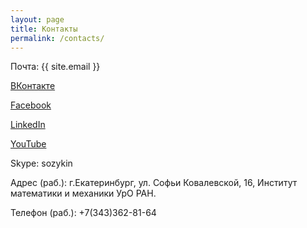 ```yaml
---
layout: page
title: Контакты
permalink: /contacts/
---
```


Почта: {{ site.email }}

[ВКонтакте](https://vk.com/avsozykin)

[Facebook](https://www.facebook.com/asozykin)

[LinkedIn](https://ru.linkedin.com/in/asozykin)

[YouTube](https://www.youtube.com/channel/UC5gufuYHPSsJA-jul-iwyXA)

Skype: sozykin

Адрес (раб.): г.Екатеринбург, ул. Софьи Ковалевской, 16, Институт математики и механики УрО РАН.

Телефон (раб.): +7(343)362-81-64
